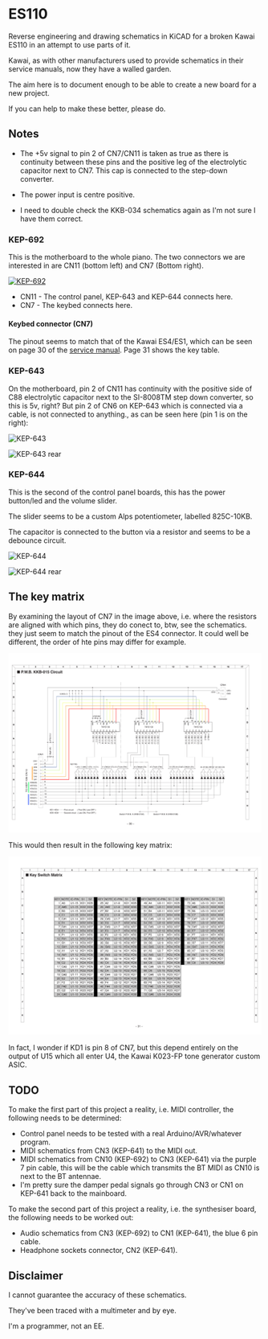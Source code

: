 # ES110

Reverse engineering and drawing schematics in KiCAD for a broken Kawai ES110 in an attempt to use parts of it.

Kawai, as with other manufacturers used to provide schematics in their service manuals, now they have a walled garden.

The aim here is to document enough to be able to create a new board for a new project.

If you can help to make these better, please do.

## Notes

* The +5v signal to pin 2 of CN7/CN11 is taken as true as there is continuity between these pins and the positive leg of the electrolytic capacitor next to CN7. This cap is connected to the step-down converter.

* The power input is centre positive.

* I need to double check the KKB-034 schematics again as I'm not sure I have them correct.

### KEP-692

This is the motherboard to the whole piano. The two connectors we are interested in are CN11 (bottom left) and CN7 (Bottom right).

[![KEP-692](https://i.imgur.com/kw21f87.jpg)](https://imgur.com/kw21f87)

* CN11 - The control panel, KEP-643 and KEP-644 connects here.
* CN7  - The keybed connects here.

#### Keybed connector (CN7)

The pinout seems to match that of the Kawai ES4/ES1, which can be seen on page 30 of the [service manual](./docs/es4es1p.pdf). Page 31 shows the key table.

### KEP-643

On the motherboard, pin 2 of CN11 has continuity with the positive side of C88 electrolytic capacitor next to the SI-8008TM step down converter, so this is 5v, right? But pin 2 of CN6 on KEP-643 which is connected via a cable, is not connected to anything., as can be seen here (pin 1 is on the right):

![KEP-643](https://i.imgur.com/GNB6Hiq.jpg)

![KEP-643 rear](https://i.imgur.com/2M9kh3h.jpg)

### KEP-644

This is the second of the control panel boards, this has the power button/led and the volume slider.

The slider seems to be a custom Alps potentiometer, labelled 825C-10KB.

The capacitor is connected to the button via a resistor and seems to be a debounce circuit.

![KEP-644](https://i.imgur.com/Xlv9WfC.jpg)

![KEP-644 rear](https://i.imgur.com/ov3erFO.jpg)

## The key matrix

By examining the layout of CN7 in the image above, i.e. where the resistors are aligned with which pins, they do conect to, btw, see the schematics. they just seem to match the pinout of the ES4 connector. It could well be different, the order of hte pins may differ for example.

![ES4 Schematic](./imgs/ES4_KKB-015.png)

This would then result in the following key matrix:

![ES4 Key Matrix](./imgs/ES4_Key_Switch_Matrix.png)

In fact, I wonder if KD1 is pin 8 of CN7, but this depend entirely on the output of U15 which all enter U4, the Kawai K023-FP tone generator custom ASIC.

## TODO

To make the first part of this project a reality, i.e. MIDI controller, the following needs to be determined:

* Control panel needs to be tested with a real Arduino/AVR/whatever program.
* MIDI schematics from CN3 (KEP-641) to the MIDI out.
* MIDI schematics from CN10 (KEP-692) to CN3 (KEP-641) via the purple 7 pin cable, this will be the cable which transmits the BT MIDI as CN10 is next to the BT antennae.
* I'm pretty sure the damper pedal signals go through CN3 or CN1 on KEP-641 back to the mainboard.

To make the second part of this project a reality, i.e. the synthesiser board, the following needs to be worked out:

* Audio schematics from CN3 (KEP-692) to CN1 (KEP-641), the blue 6 pin cable.
* Headphone sockets connector, CN2 (KEP-641).

## Disclaimer

I cannot guarantee the accuracy of these schematics.

They've been traced with a multimeter and by eye.

I'm a programmer, not an EE.
